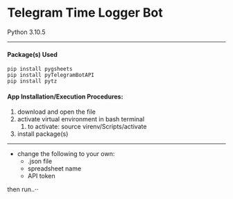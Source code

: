 # Telegram Time Logger Bot
Python 3.10.5
- - - - 

#### Package(s) Used

    pip install pygsheets
    pip install pyTelegramBotAPI
    pip install pytz
    
#### App Installation/Execution Procedures:
1. download and open the file
2. activate virtual environment in bash terminal
    1. to activate: source virenv/Scripts/activate
3. install package(s)

- - - - 
* change the following to your own:
    * .json file
    * spreadsheet name
    * API token 
   
then run..⋅⋅
